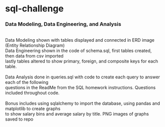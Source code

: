 # sql-challenge

### Data Modeling, Data Engineering, and Analysis

<br> Data Modeling shown with tables displayed and connected in ERD image (Entity Relationship Diagram)
<br> Data Engineering shown in the code of schema.sql, first tables created, then data from csv imported
<br> lastly tables altered to show primary, foreign, and composite keys for each table.
<br>
<br> Data Analysis done in queries.sql with code to create each query to answer each of the following
<br> questions in the ReadMe from the SQL homework instructions. Questions included throughout code.
<br>
<br> Bonus includes using sqlalchemy to import the database, using pandas and matplotlib to create graphs
<br> to show salary bins and average salary by title. PNG images of graphs saved to repo

